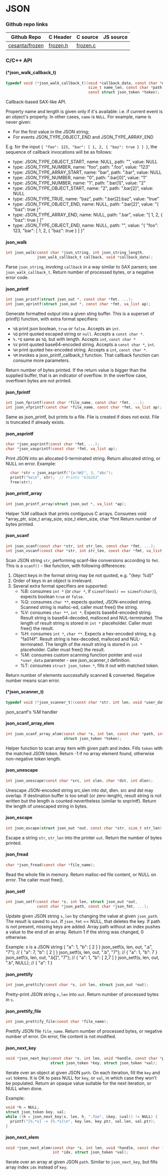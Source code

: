 # JSON
### Github repo links
| Github Repo | C Header | C source  | JS source |
| ----------- | -------- | --------  | ----------------- |
| [cesanta/frozen](https://github.com/cesanta/frozen) | [frozen.h](https://github.com/cesanta/frozen/tree/master/frozen.h) | [frozen.c](https://github.com/cesanta/frozen/tree/master/frozen.c)  |          |


### C/С++ API
#### (*json_walk_callback_t)

```c
typedef void (*json_walk_callback_t)(void *callback_data, const char *name,
                                     size_t name_len, const char *path,
                                     const struct json_token *token);
```

Callback-based SAX-like API.

Property name and length is given only if it's available: i.e. if current
event is an object's property. In other cases, `name` is `NULL`. For
example, name is never given:
  - For the first value in the JSON string;
  - For events JSON_TYPE_OBJECT_END and JSON_TYPE_ARRAY_END

E.g. for the input `{ "foo": 123, "bar": [ 1, 2, { "baz": true } ] }`,
the sequence of callback invocations will be as follows:

- type: JSON_TYPE_OBJECT_START, name: NULL, path: "", value: NULL
- type: JSON_TYPE_NUMBER, name: "foo", path: ".foo", value: "123"
- type: JSON_TYPE_ARRAY_START,  name: "bar", path: ".bar", value: NULL
- type: JSON_TYPE_NUMBER, name: "0", path: ".bar[0]", value: "1"
- type: JSON_TYPE_NUMBER, name: "1", path: ".bar[1]", value: "2"
- type: JSON_TYPE_OBJECT_START, name: "2", path: ".bar[2]", value: NULL
- type: JSON_TYPE_TRUE, name: "baz", path: ".bar[2].baz", value: "true"
- type: JSON_TYPE_OBJECT_END, name: NULL, path: ".bar[2]", value: "{ \"baz\":
true }"
- type: JSON_TYPE_ARRAY_END, name: NULL, path: ".bar", value: "[ 1, 2, {
\"baz\": true } ]"
- type: JSON_TYPE_OBJECT_END, name: NULL, path: "", value: "{ \"foo\": 123,
\"bar\": [ 1, 2, { \"baz\": true } ] }"
 
#### json_walk

```c
int json_walk(const char *json_string, int json_string_length,
              json_walk_callback_t callback, void *callback_data);
```

Parse `json_string`, invoking `callback` in a way similar to SAX parsers;
see `json_walk_callback_t`.
Return number of processed bytes, or a negative error code.
 
#### json_printf

```c
int json_printf(struct json_out *, const char *fmt, ...);
int json_vprintf(struct json_out *, const char *fmt, va_list ap);
```

Generate formatted output into a given sting buffer.
This is a superset of printf() function, with extra format specifiers:
 - `%B` print json boolean, `true` or `false`. Accepts an `int`.
 - `%Q` print quoted escaped string or `null`. Accepts a `const char *`.
 - `%.*Q` same as `%Q`, but with length. Accepts `int`, `const char *`
 - `%V` print quoted base64-encoded string. Accepts a `const char *`, `int`.
 - `%H` print quoted hex-encoded string. Accepts a `int`, `const char *`.
 - `%M` invokes a json_printf_callback_t function. That callback function
 can consume more parameters.

Return number of bytes printed. If the return value is bigger than the
supplied buffer, that is an indicator of overflow. In the overflow case,
overflown bytes are not printed.
 
#### json_fprintf

```c
int json_fprintf(const char *file_name, const char *fmt, ...);
int json_vfprintf(const char *file_name, const char *fmt, va_list ap);
```

Same as json_printf, but prints to a file.
File is created if does not exist. File is truncated if already exists.
 
#### json_asprintf

```c
char *json_asprintf(const char *fmt, ...);
char *json_vasprintf(const char *fmt, va_list ap);
```

Print JSON into an allocated 0-terminated string.
Return allocated string, or NULL on error.
Example:

```c
  char *str = json_asprintf("{a:%H}", 3, "abc");
  printf("%s\n", str);  // Prints "616263"
  free(str);
```
 
#### json_printf_array

```c
int json_printf_array(struct json_out *, va_list *ap);
```

Helper %M callback that prints contiguous C arrays.
Consumes void *array_ptr, size_t array_size, size_t elem_size, char *fmt
Return number of bytes printed.
 
#### json_scanf

```c
int json_scanf(const char *str, int str_len, const char *fmt, ...);
int json_vscanf(const char *str, int str_len, const char *fmt, va_list ap);
```

Scan JSON string `str`, performing scanf-like conversions according to `fmt`.
This is a `scanf()` - like function, with following differences:

1. Object keys in the format string may be not quoted, e.g. "{key: %d}"
2. Order of keys in an object is irrelevant.
3. Several extra format specifiers are supported:
   - %B: consumes `int *` (or `char *`, if `sizeof(bool) == sizeof(char)`),
      expects boolean `true` or `false`.
   - %Q: consumes `char **`, expects quoted, JSON-encoded string. Scanned
      string is malloc-ed, caller must free() the string.
   - %V: consumes `char **`, `int *`. Expects base64-encoded string.
      Result string is base64-decoded, malloced and NUL-terminated.
      The length of result string is stored in `int *` placeholder.
      Caller must free() the result.
   - %H: consumes `int *`, `char **`.
      Expects a hex-encoded string, e.g. "fa014f".
      Result string is hex-decoded, malloced and NUL-terminated.
      The length of the result string is stored in `int *` placeholder.
      Caller must free() the result.
   - %M: consumes custom scanning function pointer and
      `void *user_data` parameter - see json_scanner_t definition.
   - %T: consumes `struct json_token *`, fills it out with matched token.

Return number of elements successfully scanned & converted.
Negative number means scan error.
 
#### (*json_scanner_t)

```c
typedef void (*json_scanner_t)(const char *str, int len, void *user_data);
```
 json_scanf's %M handler  
#### json_scanf_array_elem

```c
int json_scanf_array_elem(const char *s, int len, const char *path, int index,
                          struct json_token *token);
```

Helper function to scan array item with given path and index.
Fills `token` with the matched JSON token.
Return -1 if no array element found, otherwise non-negative token length.
 
#### json_unescape

```c
int json_unescape(const char *src, int slen, char *dst, int dlen);
```

Unescape JSON-encoded string src,slen into dst, dlen.
src and dst may overlap.
If destination buffer is too small (or zero-length), result string is not
written but the length is counted nevertheless (similar to snprintf).
Return the length of unescaped string in bytes.
 
#### json_escape

```c
int json_escape(struct json_out *out, const char *str, size_t str_len);
```

Escape a string `str`, `str_len` into the printer `out`.
Return the number of bytes printed.
 
#### json_fread

```c
char *json_fread(const char *file_name);
```

Read the whole file in memory.
Return malloc-ed file content, or NULL on error. The caller must free().
 
#### json_setf

```c
int json_setf(const char *s, int len, struct json_out *out,
              const char *json_path, const char *json_fmt, ...);
```

Update given JSON string `s,len` by changing the value at given `json_path`.
The result is saved to `out`. If `json_fmt` == NULL, that deletes the key.
If path is not present, missing keys are added. Array path without an
index pushes a value to the end of an array.
Return 1 if the string was changed, 0 otherwise.

Example:  s is a JSON string { "a": 1, "b": [ 2 ] }
  json_setf(s, len, out, ".a", "7");     // { "a": 7, "b": [ 2 ] }
  json_setf(s, len, out, ".b", "7");     // { "a": 1, "b": 7 }
  json_setf(s, len, out, ".b[]", "7");   // { "a": 1, "b": [ 2,7 ] }
  json_setf(s, len, out, ".b", NULL);    // { "a": 1 }
 
#### json_prettify

```c
int json_prettify(const char *s, int len, struct json_out *out);
```

Pretty-print JSON string `s,len` into `out`.
Return number of processed bytes in `s`.
 
#### json_prettify_file

```c
int json_prettify_file(const char *file_name);
```

Prettify JSON file `file_name`.
Return number of processed bytes, or negative number of error.
On error, file content is not modified.
 
#### json_next_key

```c
void *json_next_key(const char *s, int len, void *handle, const char *path,
                    struct json_token *key, struct json_token *val);
```

Iterate over an object at given JSON `path`.
On each iteration, fill the `key` and `val` tokens. It is OK to pass NULL
for `key`, or `val`, in which case they won't be populated.
Return an opaque value suitable for the next iteration, or NULL when done.

Example:

```c
void *h = NULL;
struct json_token key, val;
while ((h = json_next_key(s, len, h, ".foo", &key, &val)) != NULL) {
  printf("[%.*s] -> [%.*s]\n", key.len, key.ptr, val.len, val.ptr);
}
```
 
#### json_next_elem

```c
void *json_next_elem(const char *s, int len, void *handle, const char *path,
                     int *idx, struct json_token *val);
```

Iterate over an array at given JSON `path`.
Similar to `json_next_key`, but fills array index `idx` instead of `key`.
 
